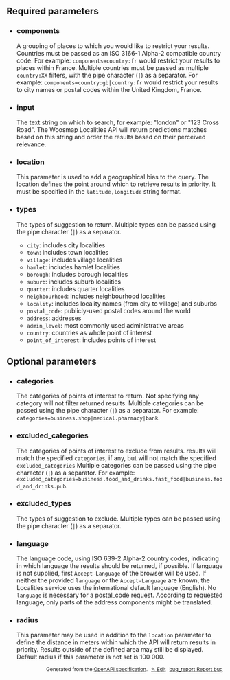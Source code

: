 <!--- This is a generated file, do not edit! -->
<!--- [START woosmap_http_parameters_localitiessearch] -->
<h2 id="required-parameters">Required parameters</h2>

-   <h3 class="parameter-name" id="components">components</h3>

    A grouping of places to which you would like to restrict your results. Countries must be passed as an ISO 3166-1 Alpha-2 compatible country code. For example: `components=country:fr` would restrict your results to places within France. Multiple countries must be passed as multiple `country:XX` filters, with the pipe character (`|`) as a separator. For example: `components=country:gb|country:fr` would restrict your results to city names or postal codes within the United Kingdom, France.

-   <h3 class="parameter-name" id="input">input</h3>

    The text string on which to search, for example: "london" or "123 Cross Road". The Woosmap Localities API will return predictions matches based on this string and order the results based on their perceived relevance.

-   <h3 class="parameter-name" id="location">location</h3>

    This parameter is used to add a geographical bias to the query. The location defines the point around which to retrieve results in priority. It must be specified in the `latitude,longitude` string format.

-   <h3 class="parameter-name" id="types">types</h3>

    The types of suggestion to return. Multiple types can be passed using the pipe character (`|`) as a separator.

    -   `city`: includes city localities
    -   `town`: includes town localities
    -   `village`: includes village localities
    -   `hamlet`: includes hamlet localities
    -   `borough`: includes borough localities
    -   `suburb`: includes suburb localities
    -   `quarter`: includes quarter localities
    -   `neighbourhood`: includes neighbourhood localities
    -   `locality`: includes locality names (from city to village) and suburbs
    -   `postal_code`: publicly-used postal codes around the world
    -   `address`: addresses
    -   `admin_level`: most commonly used administrative areas
    -   `country`: countries as whole point of interest
    -   `point_of_interest`: includes points of interest

<h2 id="optional-parameters">Optional parameters</h2>

-   <h3 class="parameter-name" id="categories">categories</h3>

    The categories of points of interest to return.  Not specifying any category will not filter returned results.  Multiple categories can be passed using the pipe character (`|`) as a separator. For example: `categories=business.shop|medical.pharmacy|bank`.

-   <h3 class="parameter-name" id="excluded_categories">excluded_categories</h3>

    The categories of points of interest to exclude from results.  results will match the specified `categories`, if any, but will not match the specified `excluded_categories`  Multiple categories can be passed using the pipe character (`|`) as a separator. For example: `excluded_categories=business.food_and_drinks.fast_food|business.food_and_drinks.pub`.

-   <h3 class="parameter-name" id="excluded_types">excluded_types</h3>

    The types of suggestion to exclude. Multiple types can be passed using the pipe character (`|`) as a separator.

-   <h3 class="parameter-name" id="language">language</h3>

    The language code, using ISO 639-2 Alpha-2 country codes, indicating in which language the results should be returned, if possible. If language is not supplied, first `Accept-Language` of the browser will be used.  If neither the provided `language` or the `Accept-Language` are known, the Localities service uses the international default language (English).  No `language` is necessary for a postal_code request. According to requested language, only parts of the address components might be translated.

-   <h3 class="parameter-name" id="radius">radius</h3>

    This parameter may be used in addition to the `location` parameter to define the distance in meters within which the API will return results in priority. Results outside of the defined area may still be displayed. Default radius if this parameter is not set is 100 000.


<p style="text-align: right; font-size: smaller;">Generated from the <a data-label="openapi-github" href="https://github.com/woosmap/openapi-specification" title="Woosmap OpenAPI Specification" class="external">OpenAPI specification</a>.
<a data-label="openapi-github-woosmap-http-parameters-localitiessearch" data-action="edit" style="margin-left: 5px;" href="https://github.com/woosmap/openapi-specification/tree/main/specification/parameters" title="Edit on GitHub">✎ Edit</a>
<a data-label="openapi-github-woosmap-http-parameters-localitiessearch" data-action="bug" style="margin-left: 5px;" href="https://github.com/woosmap/openapi-specification/issues/new?assignees=&labels=type%3A+bug%2C+triage+me&template=bug_report.md&title=[parameters] Bug - /localities/search" title="File bug for parameters on GitHub"><span class="material-icons">bug_report</span> Report bug</a>
</p>

<!--- [END woosmap_http_parameters_localitiessearch] -->